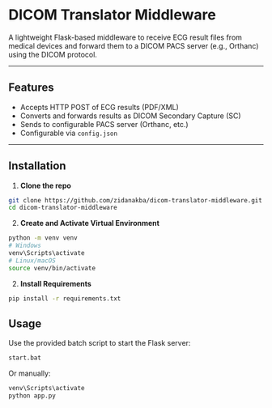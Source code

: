 # DICOM Translator Middleware

A lightweight Flask-based middleware to receive ECG result files from medical devices and forward them to a DICOM PACS server (e.g., Orthanc) using the DICOM protocol.

---

## Features

- Accepts HTTP POST of ECG results (PDF/XML)
- Converts and forwards results as DICOM Secondary Capture (SC)
- Sends to configurable PACS server (Orthanc, etc.)
- Configurable via `config.json`

---

## Installation

1. **Clone the repo**

```bash
git clone https://github.com/zidanakba/dicom-translator-middleware.git
cd dicom-translator-middleware
```

2. **Create and Activate Virtual Environment**

```bash
python -m venv venv
# Windows
venv\Scripts\activate
# Linux/macOS
source venv/bin/activate
```

2. **Install Requirements**

```bash
pip install -r requirements.txt
```

## Usage

Use the provided batch script to start the Flask server:

```bash
start.bat
```

Or manually:
```bash
venv\Scripts\activate
python app.py
```

